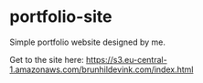 # portfolio-site

Simple portfolio website designed by me. 

Get to the site here: https://s3.eu-central-1.amazonaws.com/brunhildevink.com/index.html
